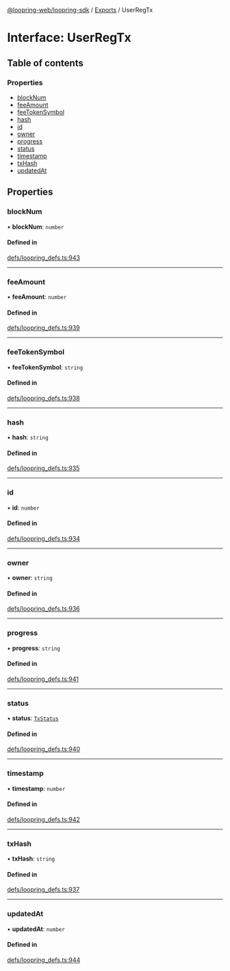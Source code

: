 [@loopring-web/loopring-sdk](../README.md) / [Exports](../modules.md) / UserRegTx

# Interface: UserRegTx

## Table of contents

### Properties

- [blockNum](UserRegTx.md#blocknum)
- [feeAmount](UserRegTx.md#feeamount)
- [feeTokenSymbol](UserRegTx.md#feetokensymbol)
- [hash](UserRegTx.md#hash)
- [id](UserRegTx.md#id)
- [owner](UserRegTx.md#owner)
- [progress](UserRegTx.md#progress)
- [status](UserRegTx.md#status)
- [timestamp](UserRegTx.md#timestamp)
- [txHash](UserRegTx.md#txhash)
- [updatedAt](UserRegTx.md#updatedat)

## Properties

### blockNum

• **blockNum**: `number`

#### Defined in

[defs/loopring_defs.ts:943](https://github.com/Loopring/loopring_sdk/blob/c031084/src/defs/loopring_defs.ts#L943)

___

### feeAmount

• **feeAmount**: `number`

#### Defined in

[defs/loopring_defs.ts:939](https://github.com/Loopring/loopring_sdk/blob/c031084/src/defs/loopring_defs.ts#L939)

___

### feeTokenSymbol

• **feeTokenSymbol**: `string`

#### Defined in

[defs/loopring_defs.ts:938](https://github.com/Loopring/loopring_sdk/blob/c031084/src/defs/loopring_defs.ts#L938)

___

### hash

• **hash**: `string`

#### Defined in

[defs/loopring_defs.ts:935](https://github.com/Loopring/loopring_sdk/blob/c031084/src/defs/loopring_defs.ts#L935)

___

### id

• **id**: `number`

#### Defined in

[defs/loopring_defs.ts:934](https://github.com/Loopring/loopring_sdk/blob/c031084/src/defs/loopring_defs.ts#L934)

___

### owner

• **owner**: `string`

#### Defined in

[defs/loopring_defs.ts:936](https://github.com/Loopring/loopring_sdk/blob/c031084/src/defs/loopring_defs.ts#L936)

___

### progress

• **progress**: `string`

#### Defined in

[defs/loopring_defs.ts:941](https://github.com/Loopring/loopring_sdk/blob/c031084/src/defs/loopring_defs.ts#L941)

___

### status

• **status**: [`TxStatus`](../enums/TxStatus.md)

#### Defined in

[defs/loopring_defs.ts:940](https://github.com/Loopring/loopring_sdk/blob/c031084/src/defs/loopring_defs.ts#L940)

___

### timestamp

• **timestamp**: `number`

#### Defined in

[defs/loopring_defs.ts:942](https://github.com/Loopring/loopring_sdk/blob/c031084/src/defs/loopring_defs.ts#L942)

___

### txHash

• **txHash**: `string`

#### Defined in

[defs/loopring_defs.ts:937](https://github.com/Loopring/loopring_sdk/blob/c031084/src/defs/loopring_defs.ts#L937)

___

### updatedAt

• **updatedAt**: `number`

#### Defined in

[defs/loopring_defs.ts:944](https://github.com/Loopring/loopring_sdk/blob/c031084/src/defs/loopring_defs.ts#L944)
